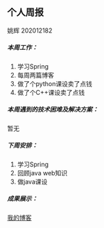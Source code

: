 ## 个人周报

姚辉 202012182

##### 本周工作：

1. 学习Spring
2. 每周两篇博客
3. 做了个python课设卖了点钱
4. 做了个C++课设卖了点钱

##### 本周遇到的技术困难及解决方案：

暂无

##### 下周安排：

1. 学习Spring
2. 回顾java web知识
3. 做java课设

##### 成果展示：

[我的博客](https://blog.csdn.net/qq_50216270)